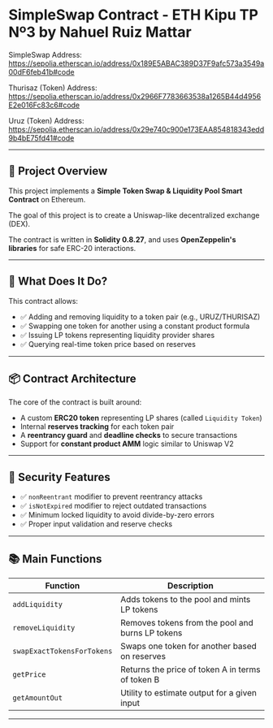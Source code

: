 # SimpleSwap Contract - ETH Kipu TP Nº3 by Nahuel Ruiz Mattar  

SimpleSwap Address: https://sepolia.etherscan.io/address/0x189E5ABAC389D37F9afc573a3549a00dF6feb41b#code

Thurisaz (Token) Address: https://sepolia.etherscan.io/address/0x2966F7783663538a1265B44d4956E2e016Fc83c6#code

Uruz (Token) Address: https://sepolia.etherscan.io/address/0x29e740c900e173EAA854818343edd9b4bE75fd41#code

---

## 🧠 Project Overview

This project implements a **Simple Token Swap & Liquidity Pool Smart Contract** on Ethereum.

The goal of this project is to create a Uniswap-like decentralized exchange (DEX).

The contract is written in **Solidity 0.8.27**, and uses **OpenZeppelin's libraries** for safe ERC-20 interactions.

---

## 🔄 What Does It Do?

This contract allows:

- ✅ Adding and removing liquidity to a token pair (e.g., URUZ/THURISAZ)
- ✅ Swapping one token for another using a constant product formula
- ✅ Issuing LP tokens representing liquidity provider shares
- ✅ Querying real-time token price based on reserves

---

## 📦 Contract Architecture

The core of the contract is built around:

- A custom **ERC20 token** representing LP shares (called `Liquidity Token`)
- Internal **reserves tracking** for each token pair
- A **reentrancy guard** and **deadline checks** to secure transactions
- Support for **constant product AMM** logic similar to Uniswap V2

---

## 🔐 Security Features

- ✅ `nonReentrant` modifier to prevent reentrancy attacks  
- ✅ `isNotExpired` modifier to reject outdated transactions  
- ✅ Minimum locked liquidity to avoid divide-by-zero errors  
- ✅ Proper input validation and reserve checks

---

## 📚 Main Functions

| Function | Description |
|----------|-------------|
| `addLiquidity` | Adds tokens to the pool and mints LP tokens |
| `removeLiquidity` | Removes tokens from the pool and burns LP tokens |
| `swapExactTokensForTokens` | Swaps one token for another based on reserves |
| `getPrice` | Returns the price of token A in terms of token B |
| `getAmountOut` | Utility to estimate output for a given input |

---
